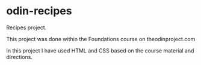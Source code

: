 # odin-recipes
Recipes project. 

This project was done within the Foundations course on theodinproject.com

In this project I have used HTML and CSS based on the course material and directions.
